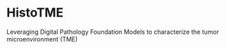 # HistoTME
Leveraging Digital Pathology Foundation Models to characterize the tumor microenvironment (TME)
